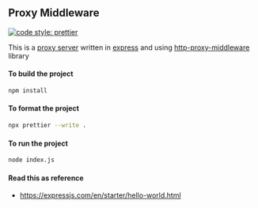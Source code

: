 ## Proxy Middleware

[![code style: prettier](https://img.shields.io/badge/code_style-prettier-ff69b4.svg?style=flat-square)](https://github.com/prettier/prettier)

This is a [proxy server](https://en.wikipedia.org/wiki/Proxy_server) written in [express](https://www.npmjs.com/package/express) and using [http-proxy-middleware](https://www.npmjs.com/package/http-proxy-middleware) library

#### To build the project

```bash
npm install
```

#### To format the project

```bash
npx prettier --write .
```

#### To run the project

```bash
node index.js
```

#### Read this as reference

- https://expressjs.com/en/starter/hello-world.html
